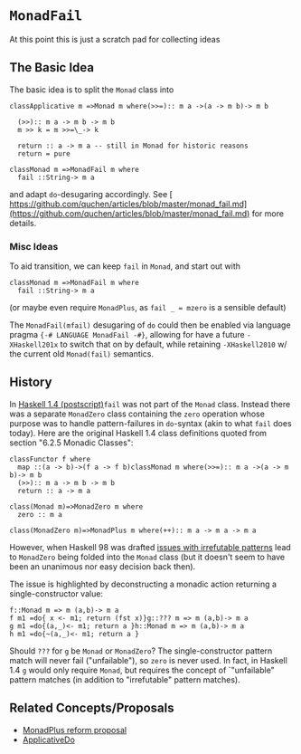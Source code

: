 # `MonadFail`


At this point this is just a scratch pad for collecting ideas

## The Basic Idea


The basic idea is to split the `Monad` class into

```
classApplicative m =>Monad m where(>>=):: m a ->(a -> m b)-> m b

  (>>):: m a -> m b -> m b
  m >> k = m >>=\_-> k 

  return :: a -> m a -- still in Monad for historic reasons
  return = pure

classMonad m =>MonadFail m where
  fail ::String-> m a
```


and adapt `do`-desugaring accordingly.
See [ https://github.com/quchen/articles/blob/master/monad_fail.md](https://github.com/quchen/articles/blob/master/monad_fail.md) for more details.

### Misc Ideas


To aid transition, we can keep `fail` in `Monad`, and start out with

```
classMonad m =>MonadFail m where
  fail ::String-> m a
```


(or maybe even require `MonadPlus`, as `fail _ = mzero` is a sensible default)


The `MonadFail(mfail)` desugaring of `do` could then be enabled via language pragma `{-# LANGUAGE MonadFail -#}`, allowing for have a future `-XHaskell201x` to switch that on by default, while retaining `-XHaskell2010` w/ the current old `Monad(fail)` semantics.

## History


In [ Haskell 1.4 (postscript)](http://haskell.org/definition/haskell-report-1.4.ps.gz)`fail` was not part of the `Monad` class. Instead there was a separate `MonadZero` class containing the `zero` operation whose purpose was to handle pattern-failures in `do`-syntax (akin to what `fail` does today). Here are the original Haskell 1.4 class definitions quoted from section "6.2.5 Monadic Classes":

```
classFunctor f where
  map ::(a -> b)->(f a -> f b)classMonad m where(>>=):: m a ->(a -> m b)-> m b
  (>>):: m a -> m b -> m b
  return :: a -> m a

class(Monad m)=>MonadZero m where
  zero :: m a

class(MonadZero m)=>MonadPlus m where(++):: m a -> m a -> m a
```


However, when Haskell 98 was drafted [ issues with irrefutable patterns](http://marc.info/?l=haskell&m=66622011823641)  lead to `MonadZero` being folded into the `Monad` class (but it doesn't seem to have been an unanimous nor easy decision back then).


The issue is highlighted by deconstructing a monadic action returning a single-constructor value:

```
f::Monad m => m (a,b)-> m a
f m1 =do{ x <- m1; return (fst x)}g::??? m => m (a,b)-> m a
g m1 =do{(a,_)<- m1; return a }h::Monad m => m (a,b)-> m a
h m1 =do{~(a,_)<- m1; return a }
```


Should `???` for `g` be `Monad` or `MonadZero`? The single-constructor pattern match will never fail ("unfailable"), so `zero` is never used. In fact, in Haskell 1.4 `g` would only require `Monad`, but requires the concept of \`"unfailable" pattern matches (in addition to "irrefutable" pattern matches).

## Related Concepts/Proposals

- [ MonadPlus reform proposal](https://wiki.haskell.org/MonadPlus_reform_proposal)
- [ApplicativeDo](applicative-do)